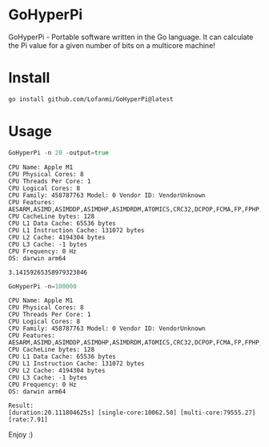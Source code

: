 # GoHyperPi
GoHyperPi - Portable software written in the Go language. It can calculate the Pi value for a given number of bits on a multicore machine!

# Install

```bash
go install github.com/Lofanmi/GoHyperPi@latest
```

# Usage

```go
GoHyperPi -n 20 -output=true
```

```
CPU Name: Apple M1
CPU Physical Cores: 8
CPU Threads Per Core: 1
CPU Logical Cores: 8
CPU Family: 458787763 Model: 0 Vendor ID: VendorUnknown
CPU Features: AESARM,ASIMD,ASIMDDP,ASIMDHP,ASIMDRDM,ATOMICS,CRC32,DCPOP,FCMA,FP,FPHP,GPA,JSCVT,LRCPC,PMULL,SHA1,SHA2,SHA3,SHA512
CPU CacheLine bytes: 128
CPU L1 Data Cache: 65536 bytes
CPU L1 Instruction Cache: 131072 bytes
CPU L2 Cache: 4194304 bytes
CPU L3 Cache: -1 bytes
CPU Frequency: 0 Hz
OS: darwin arm64

3.14159265358979323846
```

```go
GoHyperPi -n=100000
```

```
CPU Name: Apple M1
CPU Physical Cores: 8
CPU Threads Per Core: 1
CPU Logical Cores: 8
CPU Family: 458787763 Model: 0 Vendor ID: VendorUnknown
CPU Features: AESARM,ASIMD,ASIMDDP,ASIMDHP,ASIMDRDM,ATOMICS,CRC32,DCPOP,FCMA,FP,FPHP,GPA,JSCVT,LRCPC,PMULL,SHA1,SHA2,SHA3,SHA512
CPU CacheLine bytes: 128
CPU L1 Data Cache: 65536 bytes
CPU L1 Instruction Cache: 131072 bytes
CPU L2 Cache: 4194304 bytes
CPU L3 Cache: -1 bytes
CPU Frequency: 0 Hz
OS: darwin arm64

Result:
[duration:20.111804625s] [single-core:10062.50] [multi-core:79555.27] [rate:7.91]
```

Enjoy :)
